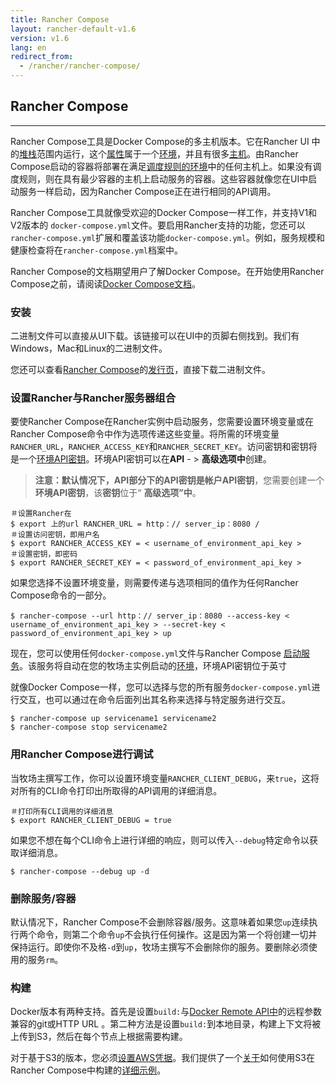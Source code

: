 ```yaml
---
title: Rancher Compose
layout: rancher-default-v1.6
version: v1.6
lang: en
redirect_from:
  - /rancher/rancher-compose/
---
```


## Rancher Compose
---

Rancher Compose工具是Docker Compose的多主机版本。它在Rancher UI 中的[堆栈](https://github.com/rancher/rancher.github.io/blob/master/rancher/v1.6/en/cattle/rancher-compose/%7B%7Bsite.baseurl%7D%7D/rancher/%7B%7Bpage.version%7D%7D/%7B%7Bpage.lang%7D%7D/cattle/stacks)范围内运行，这个[属性](https://github.com/rancher/rancher.github.io/blob/master/rancher/v1.6/en/cattle/rancher-compose/%7B%7Bsite.baseurl%7D%7D/rancher/%7B%7Bpage.version%7D%7D/%7B%7Bpage.lang%7D%7D/environments)属于一个[环境](https://github.com/rancher/rancher.github.io/blob/master/rancher/v1.6/en/cattle/rancher-compose/%7B%7Bsite.baseurl%7D%7D/rancher/%7B%7Bpage.version%7D%7D/%7B%7Bpage.lang%7D%7D/environments)，并且有很多[主机](https://github.com/rancher/rancher.github.io/blob/master/rancher/v1.6/en/cattle/rancher-compose/%7B%7Bsite.baseurl%7D%7D/rancher/%7B%7Bpage.version%7D%7D/%7B%7Bpage.lang%7D%7D/hosts)。由Rancher Compose启动的容器将部署在满足[调度规则的环境](https://github.com/rancher/rancher.github.io/blob/master/rancher/v1.6/en/cattle/rancher-compose/%7B%7Bsite.baseurl%7D%7D/rancher/%7B%7Bpage.version%7D%7D/%7B%7Bpage.lang%7D%7D/cattle/scheduling)中的任何主机上。如果没有调度规则，则在具有最少容器的主机上启动服务的容器。这些容器就像您在UI中启动服务一样启动，因为Rancher Compose正在进行相同的API调用。

Rancher Compose工具就像受欢迎的Docker Compose一样工作，并支持V1和V2版本的 `docker-compose.yml`文件。要启用Rancher支持的功能，您还可以`rancher-compose.yml`扩展和覆盖该功能`docker-compose.yml`。例如，服务规模和健康检查将在`rancher-compose.yml`档案中。

Rancher Compose的文档期望用户了解Docker Compose。在开始使用Rancher Compose之前，请阅读[Docker Compose文档](https://docs.docker.com/compose/)。

### 安装

二进制文件可以直接从UI下载。该链接可以在UI中的页脚右侧找到。我们有Windows，Mac和Linux的二进制文件。

您还可以查看[Rancher Compose](https://github.com/rancher/rancher-compose/releases)的[发行页](https://github.com/rancher/rancher-compose/releases)，直接下载二进制文件。

### 设置Rancher与Rancher服务器组合

要使Rancher Compose在Rancher实例中启动服务，您需要设置环境变量或在Rancher Compose命令中作为选项传递这些变量。将所需的环境变量`RANCHER_URL`，`RANCHER_ACCESS_KEY`和`RANCHER_SECRET_KEY`。访问密钥和密钥将是一个[环境API密钥](https://github.com/rancher/rancher.github.io/blob/master/rancher/v1.6/en/cattle/rancher-compose/%7B%7Bsite.baseurl%7D%7D/rancher/%7B%7Bpage.version%7D%7D/%7B%7Bpage.lang%7D%7D/api/v2-beta/api-keys)。环境API密钥可以在**API** - > **高级选项中**创建。

> **注意：**默认情况下，**API**部分下的API密钥是**帐户API密钥**，您需要创建一个**环境API密钥**，该**密钥**位于“ **高级选项”中**。

```
＃设置Rancher在 
$ export 上的url RANCHER_URL = http：// server_ip：8080 /
＃设置访问密钥，即用户名 
$ export RANCHER_ACCESS_KEY = < username_of_environment_api_key > 
＃设置密钥，即密码 
$ export RANCHER_SECRET_KEY = < password_of_environment_api_key >
```

如果您选择不设置环境变量，则需要传递与选项相同的值作为任何Rancher Compose命令的一部分。

```
$ rancher-compose --url http：// server_ip：8080 --access-key < username_of_environment_api_key > --secret-key < password_of_environment_api_key > up
```

现在，您可以使用任何`docker-compose.yml`文件与Rancher Compose [启动服务](https://github.com/rancher/rancher.github.io/blob/master/rancher/v1.6/en/cattle/rancher-compose/%7B%7Bsite.baseurl%7D%7D/rancher/%7B%7Bpage.version%7D%7D/%7B%7Bpage.lang%7D%7D/cattle/adding-services/#adding-services-with-rancher-compose)。该服务将自动在您的牧场主实例启动的[环境](https://github.com/rancher/rancher.github.io/blob/master/rancher/v1.6/en/cattle/rancher-compose/%7B%7Bsite.baseurl%7D%7D/rancher/%7B%7Bpage.version%7D%7D/%7B%7Bpage.lang%7D%7D/environments)，环境API密钥位于英寸

就像Docker Compose一样，您可以选择与您的所有服务`docker-compose.yml`进行交互，也可以通过在命令后面列出其名称来选择与特定服务进行交互。

```
$ rancher-compose up servicename1 servicename2
$ rancher-compose stop servicename2

```

### 用Rancher Compose进行调试

当牧场主撰写工作，你可以设置环境变量`RANCHER_CLIENT_DEBUG`，来`true`，这将对所有的CLI命令打印出所取得的API调用的详细消息。

```
＃打印所有CLI调用的详细消息 
$ export RANCHER_CLIENT_DEBUG = true
```

如果您不想在每个CLI命令上进行详细的响应，则可以传入`--debug`特定命令以获取详细消息。

```
$ rancher-compose --debug up -d
```

### 删除服务/容器

默认情况下，Rancher Compose不会删除容器/服务。这意味着如果您`up`连续执行两个命令，则第二个命令`up`不会执行任何操作。这是因为第一个将创建一切并保持运行。即使你不及格`-d`到`up`，牧场主撰写不会删除你的服务。要删除必须使用的服务`rm`。

### 构建

Docker版本有两种支持。首先是设置`build:`与[Docker Remote API中](https://docs.docker.com/reference/api/docker_remote_api_v1.18/#build-image-from-a-dockerfile)的远程参数兼容的git或HTTP URL 。第二种方法是设置`build:`到本地目录，构建上下文将被上传到S3，然后在每个节点上根据需要构建。

对于基于S3的版本，您必须[设置AWS凭据](https://github.com/aws/aws-sdk-go/#configuring-credentials)。我们提供了一个[关于](https://github.com/rancher/rancher.github.io/blob/master/rancher/v1.6/en/cattle/rancher-compose/%7B%7Bsite.baseurl%7D%7D/rancher/%7B%7Bpage.version%7D%7D/%7B%7Bpage.lang%7D%7D/cattle/rancher-compose/build)如何使用S3在Rancher Compose中构建的[详细示例](https://github.com/rancher/rancher.github.io/blob/master/rancher/v1.6/en/cattle/rancher-compose/%7B%7Bsite.baseurl%7D%7D/rancher/%7B%7Bpage.version%7D%7D/%7B%7Bpage.lang%7D%7D/cattle/rancher-compose/build)。